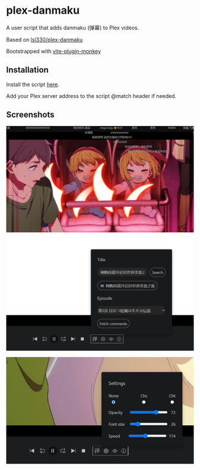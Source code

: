 # plex-danmaku

A user script that adds danmaku (弹幕) to Plex videos.

Based on [lsl330/plex-danmaku](https://github.com/lsl330/plex-danmaku)

Bootstrapped with [vite-plugin-monkey](https://github.com/lisonge/vite-plugin-monkey)

## Installation

Install the script [here](https://mr-quin.github.io/plex-danmaku/plex-danmaku.user.js).

Add your Plex server address to the script @match header if needed.

## Screenshots

![danmaku](../../assets/danmaku_plex.png)

![comments](../../assets/comment_menu.png)

![settings](../../assets/settings_menu.png)
